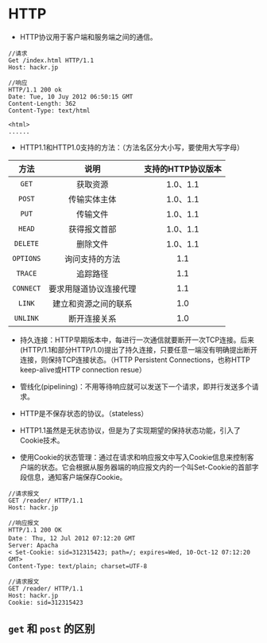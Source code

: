 # HTTP

- HTTP协议用于客户端和服务端之间的通信。

```http
//请求
Get /index.html HTTP/1.1
Host: hackr.jp
```

```http
//响应
HTTP/1.1 200 ok
Date: Tue, 10 Juy 2012 06:50:15 GMT
Content-Length: 362
Content-Type: text/html

<html>
......
```

- HTTP1.1和HTTP1.0支持的方法：（方法名区分大小写，要使用大写字母）

|方法       |说明           |支持的HTTP协议版本 |
|   :---:   |     :---:    |   :---:          |
|`GET`      |获取资源       |1.0、1.1          |
|`POST`     |传输实体主体   |1.0、1.1          |
|`PUT`      |传输文件       |1.0、1.1          |
|`HEAD`     |获得报文首部   |1.0、1.1          |
|`DELETE`   |删除文件       |1.0、1.1          |
|`OPTIONS`  |询问支持的方法 |1.1               |
|`TRACE`    |追踪路径       |1.1               |
|`CONNECT`  |要求用隧道协议连接代理|1.1         |
|`LINK`     |建立和资源之间的联系|1.0           |
|`UNLINK`   |断开连接关系   |1.0               |

- 持久连接：HTTP早期版本中，每进行一次通信就要断开一次TCP连接。后来(HTTP/1.1和部分HTTP/1.0)提出了持久连接，只要任意一端没有明确提出断开连接，则保持TCP连接状态。（HTTP Persistent Connections，也称HTTP keep-alive或HTTP connection resue）

- 管线化(pipelining)：不用等待响应就可以发送下一个请求，即并行发送多个请求。

- HTTP是不保存状态的协议。（stateless）
- HTTP1.1虽然是无状态协议，但是为了实现期望的保持状态功能，引入了Cookie技术。
- 使用Cookie的状态管理：通过在请求和响应报文中写入Cookie信息来控制客户端的状态。它会根据从服务器端的响应报文内的一个叫Set-Cookie的首部字段信息，通知客户端保存Cookie。

```http
//请求报文
GET /reader/ HTTP/1.1
Host: hackr.jp

//响应报文
HTTP/1.1 200 OK
Date： Thu, 12 Jul 2012 07:12:20 GMT
Server: Apacha
< Set-Cookie: sid=312315423; path=/; expires=Wed, 10-Oct-12 07:12:20 GMT>
Content-Type: text/plain; charset=UTF-8

//请求报文
GET /reader/ HTTP/1.1
Host: hackr.jp
Cookie: sid=312315423
```

## `get` 和 `post` 的区别

